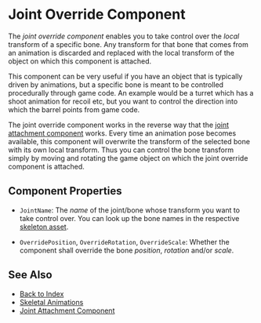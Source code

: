 # Joint Override Component

The *joint override component* enables you to take control over the *local* transform of a specific bone. Any transform for that bone that comes from an animation is discarded and replaced with the local transform of the object on which this component is attached.

This component can be very useful if you have an object that is typically driven by animations, but a specific bone is meant to be controlled procedurally through game code. An example would be a turret which has a shoot animation for recoil etc, but you want to control the direction into which the barrel points from game code.

The joint override component works in the reverse way that the [joint attachment component](joint-attachment-component.md) works. Every time an animation pose becomes available, this component will overwrite the transform of the selected bone with its own local transform. Thus you can control the bone transform simply by moving and rotating the game object on which the joint override component is attached.

## Component Properties

* `JointName`: The *name* of the joint/bone whose transform you want to take control over. You can look up the bone names in the respective [skeleton asset](skeleton-asset.md).

* `OverridePosition`, `OverrideRotation`, `OverrideScale`: Whether the component shall override the bone *position*, *rotation* and/or *scale*.

## See Also

* [Back to Index](../../index.md)
* [Skeletal Animations](skeletal-animation-overview.md)
* [Joint Attachment Component](joint-attachment-component.md)
